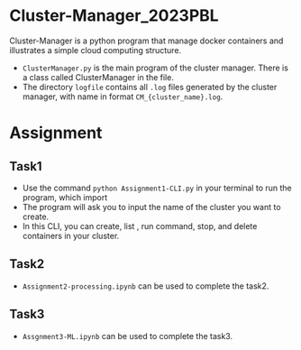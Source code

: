 # Cluster-Manager_2023PBL

Cluster-Manager is a python program that manage docker containers and illustrates a simple cloud computing structure.

-   `ClusterManager.py` is the main program of the cluster manager. There is a class called ClusterManager in the file.
-   The directory `logfile` contains all `.log` files generated by the cluster manager, with name in format `CM_{cluster_name}.log`.

# Assignment

## Task1

-   Use the command  `python Assignment1-CLI.py` in your terminal to run the program, which import 
-   The program will ask you to input the name of the cluster you want to create.
-   In this CLI, you can create, list , run command, stop, and delete containers in your cluster.

## Task2

-   `Assignment2-processing.ipynb` can be used to complete the task2.


## Task3

-   `Assgnment3-ML.ipynb` can be used to complete the task3.






